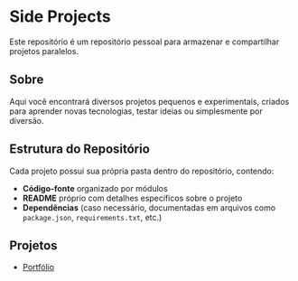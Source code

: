 # Side Projects

Este repositório é um repositório pessoal para armazenar e compartilhar projetos paralelos.

## Sobre

Aqui você encontrará diversos projetos pequenos e experimentais, criados para aprender novas tecnologias, testar ideias ou simplesmente por diversão.

## Estrutura do Repositório

Cada projeto possui sua própria pasta dentro do repositório, contendo:
- **Código-fonte** organizado por módulos
- **README** próprio com detalhes específicos sobre o projeto
- **Dependências** (caso necessário, documentadas em arquivos como `package.json`, `requirements.txt`, etc.)

## Projetos
- <a href="https://egoficial.github.io/side-projects/portfolio/" target="_blank">Portfólio</a>

